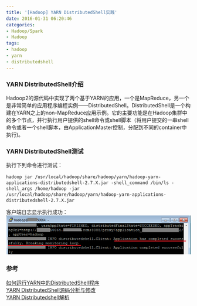 ```yaml
---
title: '[Hadoop] YARN DistributedShell实践'
date: 2016-01-31 06:20:46
categories: 
- Hadoop/Spark
- Hadoop
tags: 
- hadoop
- yarn
- distributedshell
---
```

### YARN DistributedShell介绍

Hadoop2的源代码中实现了两个基于YARN的应用，一个是MapReduce，另一个是非常简单的应用程序编程实例——DistributedShell。DistributedShell是一个构建在YARN之上的non-MapReduce应用示例。它的主要功能是在Hadoop集群中的多个节点，并行执行用户提供的shell命令或shell脚本（将用户提交的一串shell命令或者一个shell脚本，由ApplicationMaster控制，分配到不同的container中执行)。

### YARN DistributedShell测试

执行下列命令进行测试：
```
hadoop jar /usr/local/hadoop/share/hadoop/yarn/hadoop-yarn-applications-distributedshell-2.7.X.jar -shell_command /bin/ls -shell_args /home/hadoop -jar /usr/local/hadoop/share/hadoop/yarn/hadoop-yarn-applications-distributedshell-2.7.X.jar
```
客户端日志显示执行成功：![[Hadoop] YARN DistributedShell实践](/images/2016/1/0026uWfMzy78uJ6xrkVb5.png)

### 参考

[如何运行YARN中的DistributedShell程序](http://dongxicheng.org/mapreduce-nextgen/how-to-run-distributedshell/)    
[YARN DistributedShell源码分析与修改](http://www.cnblogs.com/BYRans/p/5118891.html)    
[YARN Distributedshell解析](http://blog.csdn.net/lalaguozhe/article/details/10361367)    